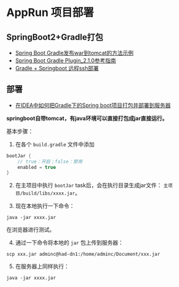 # AppRun 项目部署

## SpringBoot2+Gradle打包

 - [Spring Boot Gradle发布war到tomcat的方法示例](https://www.jb51.net/article/136912.htm)
 - [Spring Boot Gradle Plugin_2.1.0参考指南](https://blog.csdn.net/gavinchen1985/article/details/81673132)
 - [Gradle + Springboot 远程ssh部署](https://my.oschina.net/ardede/blog/3044081)

## 部署

- [在IDEA中如何把Gradle下的Spring boot项目打包并部署到服务器](http://www.manongjc.com/detail/10-dmhvfejsgqiponw.html)

**springboot自带tomcat，有java环境可以直接打包成jar直接运行。**

基本步骤：

1. 在各个 `build.gradle` 文件中添加 

```gradle
bootJar {
    // true：开启；false：禁用
    enabled = true
}
```

2. 在主项目中执行 `bootJar` task后，会在执行目录生成jar文件： `主项目/build/libs/xxxx.jar`。

3. 现在本地执行一下命令： 

```
java -jar xxxx.jar
```

在浏览器进行测试。

4. 通过一下命令将本地的 `jar` 包上传到服务器：

```
scp xxx.jar adminc@had-dn1:/home/adminc/Document/xxx.jar
```

5. 在服务器上同样执行：

```
java -jar xxxx.jar
```